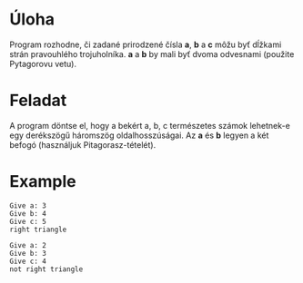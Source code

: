 # Úloha
Program rozhodne, či zadané prirodzené čísla **a**, **b** a **c** môžu byť dĺžkami strán pravouhlého trojuholníka. **a** a **b** by mali byť dvoma odvesnami (použite Pytagorovu vetu).

# Feladat
A program döntse el, hogy a bekért a, b, c természetes számok lehetnek-e egy derékszögű háromszög oldalhosszúságai. Az **a** és **b** legyen a két befogó (használjuk Pitagorasz-tételét).

# Example
```
Give a: 3
Give b: 4
Give c: 5
right triangle
```
```
Give a: 2
Give b: 3
Give c: 4
not right triangle
```
